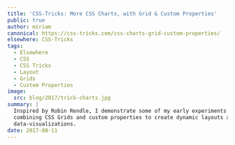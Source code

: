 ```yaml
---
title: 'CSS-Tricks: More CSS Charts, with Grid & Custom Properties'
public: true
author: miriam
canonical: https://css-tricks.com/css-charts-grid-custom-properties/
elsewhere: CSS-Tricks
tags:
  - Elsewhere
  - CSS
  - CSS Tricks
  - Layout
  - Grids
  - Custom Properties
image:
  src: blog/2017/trick-charts.jpg
summary: |
  Inspired by Robin Rendle, I demonstrate some of my early experiments
  combining CSS Grids and custom properties to create dynamic layouts and
  data-visualizations.
date: 2017-08-11
---
```




